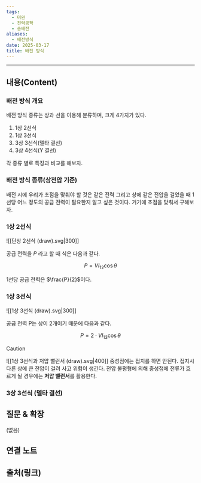 ```yaml
---
tags:
  - 미완
  - 전력공학
  - 송배전
aliases:
  - 배전방식
date: 2025-03-17
title: 배전 방식
---
```


---

## 내용(Content)

### 배전 방식 개요

배전 방식 종류는 상과 선을 이용해 분류하며, 크게 4가지가 있다.

1. 1상 2선식
2. 1상 3선식
3. 3상 3선식(델타 결선)
4. 3상 4선식(Y 결선)

각 종류 별로 특징과 비교를 해보자.

### 배전 방식 종류(상전압 기준)

배전 시에 우리가 초점을 맞춰야 할 것은 같은 전력 그리고 상에 같은 전압을 걸었을 때 1선당 어느 정도의 공급 전력이 필요한지 알고 싶은 것이다. 거기에 초점을 맞춰서 구해보자.

### 1상 2선식

![[단상 2선식 (draw).svg|300]]

공급 전력을 $P$ 라고 할 때 식은 다음과 같다.

$$
P = VI_{12}\cos\theta
$$

1선당 공급 전력은 $\frac{P}{2}$이다.

### 1상 3선식


![[1상 3선식 (draw).svg|300]]


공급 전력 P는 상이 2개이기 때문에 다음과 같다.

$$
P = 2\cdot VI_{13}\cos\theta
$$

>[!caution]
>![[1상 3선식과 저압 밸런서 (draw).svg|400]]
>중성점에는 접지를 하면 안된다. 접지시 다른 상에 큰 전압이 걸려 사고 위험이 생긴다. 전압 불평형에 의해 중성점에 전류가 흐르게 될 경우에는 **저압 밸런서**를 활용한다. 

### 3상 3선식 (델타 결선)




## 질문 & 확장

(없음)

## 연결 노트

## 출처(링크)





